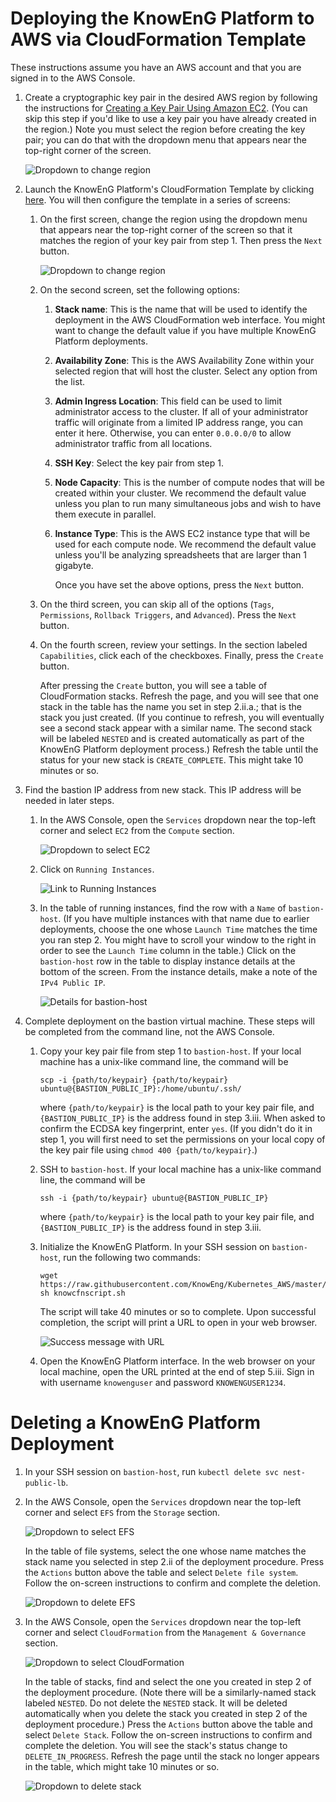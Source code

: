 # Deploying the KnowEnG Platform to AWS via CloudFormation Template

These instructions assume you have an AWS account and that you are signed in to the AWS Console.

1. Create a cryptographic key pair in the desired AWS region by following the instructions
for [Creating a Key Pair Using Amazon EC2](https://docs.aws.amazon.com/AWSEC2/latest/UserGuide/ec2-key-pairs.html#having-ec2-create-your-key-pair).
(You can skip this step if you'd like to use a key pair you have already created in the region.)
Note you must select the region before creating the key pair; you can do that with the
dropdown menu that appears near the top-right corner of the screen.

   ![Dropdown to change region](https://github.com/KnowEnG/Kubernetes_AWS/raw/master/cloudformation/img/1-change_region.png)


2. Launch the KnowEnG Platform's CloudFormation Template by clicking [here](https://console.aws.amazon.com/cloudformation/home?region=us-west-1#/stacks/new?stackName=KnowEnG-Platform&templateURL=https://s3.amazonaws.com/knowscripts/knoweng-platform-simple.template).
You will then configure the template in a series of screens:

   1. On the first screen, change the region using the dropdown menu that appears
      near the top-right corner of the screen so that it matches the region of your 
      key pair from step 1. Then press the `Next` button.

      ![Dropdown to change region](https://github.com/KnowEnG/Kubernetes_AWS/raw/master/cloudformation/img/2a-change_region_and_next.png)

   2. On the second screen, set the following options:

      1. **Stack name**: This is the name that will be used to identify the deployment
         in the AWS CloudFormation web interface. You might want to change the default value
         if you have multiple KnowEnG Platform deployments.

      2. **Availability Zone**: This is the AWS Availability Zone within your selected region
         that will host the cluster. Select any option from the list.

      3. **Admin Ingress Location**: This field can be used to limit administrator access
         to the cluster. If all of your administrator traffic will originate from a limited
         IP address range, you can enter it here. Otherwise, you can enter `0.0.0.0/0` to allow
         administrator traffic from all locations.

      4. **SSH Key**: Select the key pair from step 1.

      5. **Node Capacity**: This is the number of compute nodes that will be created within your cluster.
         We recommend the default value unless you plan to run many simultaneous jobs and wish
         to have them execute in parallel.

      6. **Instance Type**: This is the AWS EC2 instance type that will be used for each
         compute node. We recommend the default value unless you'll be analyzing spreadsheets
         that are larger than 1 gigabyte.

         Once you have set the above options, press the `Next` button.

   3. On the third screen, you can skip all of the options (`Tags`, `Permissions`, `Rollback Triggers`, 
      and `Advanced`). Press the `Next` button.

   4. On the fourth screen, review your settings. In the section labeled `Capabilities`, click 
      each of the checkboxes. Finally, press the `Create` button.
  
      After pressing the `Create` button, you will see a table of CloudFormation stacks.
      Refresh the page, and you will see that one stack in the table has the name you set 
      in step 2.ii.a.; that is the stack you just created. (If you continue to refresh, you will 
      eventually see a second stack appear with a similar name.  The second stack will be labeled 
      `NESTED` and is created automatically as part of the KnowEnG Platform deployment process.) 
      Refresh the table until the status for your new stack is `CREATE_COMPLETE`. This might take 
      10 minutes or so.

3. Find the bastion IP address from new stack. This IP address will be needed in later steps.

   1. In the AWS Console, open the `Services` dropdown near the top-left corner and select `EC2`
      from the `Compute` section.
      
      ![Dropdown to select EC2](https://github.com/KnowEnG/Kubernetes_AWS/raw/master/cloudformation/img/3a-open_ec2.png)

   2. Click on `Running Instances`.
   
      ![Link to Running Instances](https://github.com/KnowEnG/Kubernetes_AWS/raw/master/cloudformation/img/3b-open_running_instances.png)
      
   3. In the table of running instances, find the row with a `Name` of `bastion-host`. (If you have
      multiple instances with that name due to earlier deployments, choose the one whose `Launch Time` 
      matches the time you ran step 2. You might have to scroll your window to the right in order to see 
      the `Launch Time` column in the table.) Click on the `bastion-host` row in the table to display 
      instance details at the bottom of the screen. From the instance details, make a note of the 
      `IPv4 Public IP`.
   
      ![Details for bastion-host](https://github.com/KnowEnG/Kubernetes_AWS/raw/master/cloudformation/img/3c-get_bastion_details.png)

4. Complete deployment on the bastion virtual machine. These steps will be completed from the command
   line, not the AWS Console.

   1. Copy your key pair file from step 1 to `bastion-host`. If your local machine has
      a unix-like command line, the command will be
  
      ```
      scp -i {path/to/keypair} {path/to/keypair} ubuntu@{BASTION_PUBLIC_IP}:/home/ubuntu/.ssh/
      ```
  
      where `{path/to/keypair}` is the local path to your key pair file, and `{BASTION_PUBLIC_IP}`
      is the address found in step 3.iii. When asked to confirm the ECDSA key fingerprint, enter `yes`.
      (If you didn't do it in step 1, you will first need to set
      the permissions on your local copy of the key pair file using `chmod 400 {path/to/keypair}`.)
  
   2. SSH to `bastion-host`. If your local machine has a unix-like command line, the command
      will be
  
      ```
      ssh -i {path/to/keypair} ubuntu@{BASTION_PUBLIC_IP}
      ```
  
      where `{path/to/keypair}` is the local path to your key pair file, and `{BASTION_PUBLIC_IP}`
      is the address found in step 3.iii.
  
   3. Initialize the KnowEnG Platform. In your SSH session on `bastion-host`, run 
      the following two commands:
   
      ```
      wget https://raw.githubusercontent.com/KnowEng/Kubernetes_AWS/master/cloudformation/knowcfnscript.sh
      sh knowcfnscript.sh
      ```
   
      The script will take 40 minutes or so to complete. Upon successful completion, the 
      script will print a URL to open in your web browser.

      ![Success message with URL](https://github.com/KnowEnG/Kubernetes_AWS/raw/master/cloudformation/img/5e-get_url.png)
   
   4. Open the KnowEnG Platform interface. In the web browser on your local machine, open 
      the URL printed at the end of step 5.iii. Sign in with username `knowenguser` and password
      `KNOWENGUSER1234`.

# Deleting a KnowEnG Platform Deployment

1. In your SSH session on `bastion-host`, run `kubectl delete svc nest-public-lb`.

2. In the AWS Console, open the `Services` dropdown near the top-left corner and select `EFS`
   from the `Storage` section.

   ![Dropdown to select EFS](https://github.com/KnowEnG/Kubernetes_AWS/raw/master/cloudformation/img/d2a-open_efs.png)

   In the table of file systems, select the one whose name matches the stack name you selected in
   step 2.ii of the deployment procedure. Press the `Actions` button above the table and 
   select `Delete file system`. Follow the on-screen instructions to confirm and complete the deletion.

   ![Dropdown to delete EFS](https://github.com/KnowEnG/Kubernetes_AWS/raw/master/cloudformation/img/d2b-delete_efs.png)

3. In the AWS Console, open the `Services` dropdown near the top-left corner and select
   `CloudFormation` from the `Management & Governance` section. 

   ![Dropdown to select CloudFormation](https://github.com/KnowEnG/Kubernetes_AWS/raw/master/cloudformation/img/d3a-open_cfn.png)
   
   In the table of stacks,
   find and select the one you created in step 2 of the deployment procedure. (Note there 
   will be a similarly-named stack labeled `NESTED`. Do not delete the `NESTED` stack. 
   It will be deleted automatically when you delete the stack you created in step 2
   of the deployment procedure.) Press the `Actions` button above the table
   and select `Delete Stack`. Follow the on-screen instructions to confirm and
   complete the deletion. You will see the stack's status change to `DELETE_IN_PROGRESS`.
   Refresh the page until the stack no longer appears in the table, which might take 10
   minutes or so.

   ![Dropdown to delete stack](https://github.com/KnowEnG/Kubernetes_AWS/raw/master/cloudformation/img/d3b-delete_stack.png)
